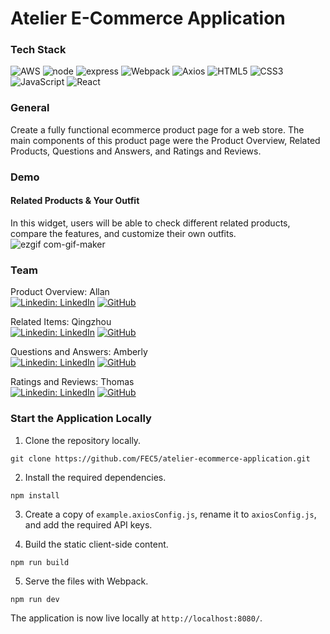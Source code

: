 # Atelier E-Commerce Application

### Tech Stack
![AWS](https://img.shields.io/badge/AWS-%23FF9900.svg?style=for-the-badge&logo=amazon-aws&logoColor=white)
![node](https://img.shields.io/badge/Node.js-43853D?style=for-the-badge&logo=node.js&logoColor=white)
![express](https://img.shields.io/badge/Express.js-000000?style=for-the-badge&logo=express&logoColor=white)
![Webpack](https://img.shields.io/badge/webpack-%238DD6F9.svg?style=for-the-badge&logo=webpack&logoColor=black)
![Axios](https://img.shields.io/badge/axios-5a29e4.svg?style=for-the-badge&logo=axios&logoColor=white)
![HTML5](https://img.shields.io/badge/html5-%23E34F26.svg?style=for-the-badge&logo=html5&logoColor=white)
![CSS3](https://img.shields.io/badge/css3-%231572B6.svg?style=for-the-badge&logo=css3&logoColor=white)
![JavaScript](https://img.shields.io/badge/javascript-%23323330.svg?style=for-the-badge&logo=javascript&logoColor=%23F7DF1E)
![React](https://img.shields.io/badge/react-%2320232a.svg?style=for-the-badge&logo=react&logoColor=%2361DAFB)

### General
Create a fully functional ecommerce product page for a web store. The main components of this product page were the Product Overview, Related Products, Questions and Answers, and Ratings and Reviews.

### Demo 
#### Related Products & Your Outfit  
In this widget, users will be able to check different related products, compare the features, and customize their own outfits. 
![ezgif com-gif-maker](https://user-images.githubusercontent.com/94769046/195728400-7b3cd63b-f3f6-4b42-82a1-c79eaca69340.gif)



### Team

Product Overview: Allan\
[![Linkedin: LinkedIn](https://img.shields.io/badge/linkedin-%230077B5.svg?style=for-the-badge&logo=linkedin&logoColor=white)](https://www.linkedin.com/in/allanviguilla/)
[![GitHub](https://img.shields.io/badge/github-%23121011.svg?style=for-the-badge&logo=github&logoColor=white)](https://github.com/allanviguilla)

Related Items: Qingzhou\
[![Linkedin: LinkedIn](https://img.shields.io/badge/linkedin-%230077B5.svg?style=for-the-badge&logo=linkedin&logoColor=white)](https://www.linkedin.com/in/qingzhou-yan/)
[![GitHub](https://img.shields.io/badge/github-%23121011.svg?style=for-the-badge&logo=github&logoColor=white)](https://github.com/qzyan)

Questions and Answers: Amberly\
[![Linkedin: LinkedIn](https://img.shields.io/badge/linkedin-%230077B5.svg?style=for-the-badge&logo=linkedin&logoColor=white)](https://www.linkedin.com/in/amberly-n-malone/)
[![GitHub](https://img.shields.io/badge/github-%23121011.svg?style=for-the-badge&logo=github&logoColor=white)](https://github.com/amberlyM)

Ratings and Reviews: Thomas\
[![Linkedin: LinkedIn](https://img.shields.io/badge/linkedin-%230077B5.svg?style=for-the-badge&logo=linkedin&logoColor=white)](https://www.linkedin.com/in/thomashepner/)
[![GitHub](https://img.shields.io/badge/github-%23121011.svg?style=for-the-badge&logo=github&logoColor=white)](https://github.com/hepnerthomas)

### Start the Application Locally

1. Clone the repository locally.
```
git clone https://github.com/FEC5/atelier-ecommerce-application.git
```

2. Install the required dependencies.
```
npm install
```

3. Create a copy of `example.axiosConfig.js`, rename it to `axiosConfig.js`, and add the required API keys.

4. Build the static client-side content.
```
npm run build
```

5. Serve the files with Webpack.
```
npm run dev
```

The application is now live locally at `http://localhost:8080/`.
